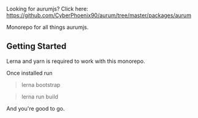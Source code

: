 Looking for aurumjs? Click here: https://github.com/CyberPhoenix90/aurum/tree/master/packages/aurum

Monorepo for all things aurumjs.

## Getting Started

Lerna and yarn is required to work with this monorepo.

Once installed run

> lerna bootstrap

> lerna run build

And you're good to go.
